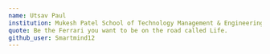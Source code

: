 ```yaml
---
name: Utsav Paul
institution: Mukesh Patel School of Technology Management & Engineering
quote: Be the Ferrari you want to be on the road called Life.
github_user: Smartmind12
---
```

